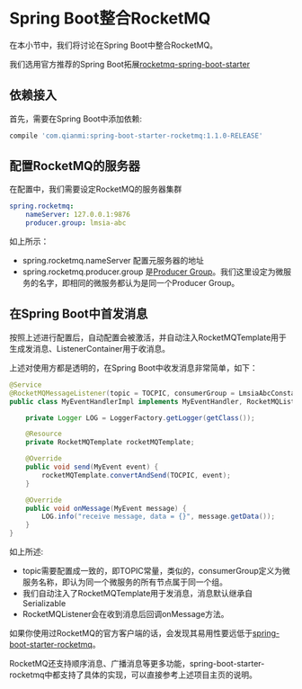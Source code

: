 # Spring Boot整合RocketMQ

在本小节中，我们将讨论在Spring Boot中整合RocketMQ。

我们选用官方推荐的Spring Boot拓展[rocketmq-spring-boot-starter](https://github.com/apache/rocketmq-externals/tree/master/rocketmq-spring-boot-starter)

## 依赖接入

首先，需要在Spring Boot中添加依赖:
```groovy
compile 'com.qianmi:spring-boot-starter-rocketmq:1.1.0-RELEASE'
```

## 配置RocketMQ的服务器

在配置中，我们需要设定RocketMQ的服务器集群

```yaml
spring.rocketmq:
    nameServer: 127.0.0.1:9876
    producer.group: lmsia-abc
```

如上所示：
* spring.rocketmq.nameServer 配置元服务器的地址
* spring.rocketmq.producer.group 是[Producer Group](http://rocketmq.apache.org/docs/core-concept/)。我们这里设定为微服务的名字，即相同的微服务都认为是同一个Producer Group。

## 在Spring Boot中首发消息

按照上述进行配置后，自动配置会被激活，并自动注入RocketMQTemplate用于生成发消息、ListenerContainer用于收消息。

上述对使用方都是透明的，在Spring Boot中收发消息非常简单，如下：

```java
@Service
@RocketMQMessageListener(topic = TOCPIC, consumerGroup = LmsiaAbcConstant.PROJECT_NAME)
public class MyEventHandlerImpl implements MyEventHandler, RocketMQListener<MyEvent> {

    private Logger LOG = LoggerFactory.getLogger(getClass());

    @Resource
    private RocketMQTemplate rocketMQTemplate;

    @Override
    public void send(MyEvent event) {
        rocketMQTemplate.convertAndSend(TOCPIC, event);
    }

    @Override
    public void onMessage(MyEvent message) {
        LOG.info("receive message, data = {}", message.getData());
    }
}
```

如上所述:
* topic需要配置成一致的，即TOPIC常量，类似的，consumerGroup定义为微服务名称，即认为同一个微服务的所有节点属于同一个组。
* 我们自动注入了RocketMQTemplate用于发消息，消息默认继承自Serializable
* RocketMQListener会在收到消息后回调onMessage方法。

如果你使用过RocketMQ的官方客户端的话，会发现其易用性要远低于[spring-boot-starter-rocketmq](https://github.com/apache/rocketmq-externals/tree/master/rocketmq-spring-boot-starter)。

RocketMQ还支持顺序消息、广播消息等更多功能，spring-boot-starter-rocketmq中都支持了具体的实现，可以直接参考上述项目主页的说明。
